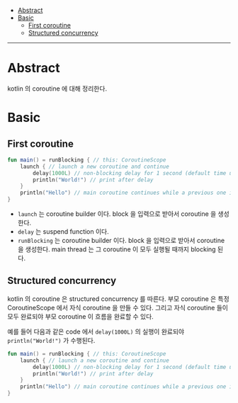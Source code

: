 - [Abstract](#abstract)
- [Basic](#basic)
  - [First coroutine](#first-coroutine)
  - [Structured concurrency](#structured-concurrency)

----

# Abstract

kotlin 의 coroutine 에 대해 정리한다.

# Basic

## First coroutine

```kotlin
fun main() = runBlocking { // this: CoroutineScope
    launch { // launch a new coroutine and continue
        delay(1000L) // non-blocking delay for 1 second (default time unit is ms)
        println("World!") // print after delay
    }
    println("Hello") // main coroutine continues while a previous one is delayed
}
```

* `launch` 는 coroutine builder 이다. block 을 입력으로 받아서 coroutine 을 생성한다.
* `delay` 는 suspend function 이다.
* `runBlocking` 는 coroutine builder 이다. block 을 입력으로 받아서 coroutine 을 생성한다. main thread 는 그 coroutine 이 모두 실행될 때까지 blocking 된다.

## Structured concurrency

kotlin 의 coroutine 은 structured concurrency 를 따른다. 부모 coroutine 은 특정 CoroutineScope 에서 자식 coroutine 을 만들 수 있다. 그리고 자식 coroutine 들이 모두 완료되야 부모 coroutine 이 흐름을 완료할 수 있다.

예를 들어 다음과 같은 code 에서 `delay(1000L)` 의 실행이 완료되야 `println("World!")` 가 수행된다.

```kotlin
fun main() = runBlocking { // this: CoroutineScope
    launch { // launch a new coroutine and continue
        delay(1000L) // non-blocking delay for 1 second (default time unit is ms)
        println("World!") // print after delay
    }
    println("Hello") // main coroutine continues while a previous one is delayed
}
```
